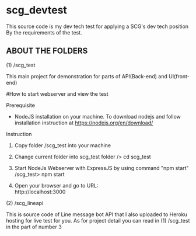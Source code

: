 # scg_devtest
This source code is my dev tech test for applying a SCG's dev tech position
By the requirements of the test.

ABOUT THE FOLDERS
------------------------------------------------------------------------------------------------

(1) /scg_test 

This main project for demonstration for parts of API(Back-end) and UI(front-end)


#How to start webserver and view the test

Prerequisite
- NodeJS installation on your machine. 
  To download nodejs and follow installation instruction at https://nodejs.org/en/download/

Instruction

  1. Copy folder /scg_test into your machine

  2. Change current folder into scg_test folder
      /> cd scg_test

  3. Start NodeJs Webserver with ExpressJS by using command "npm start"
      /scg_test> npm start

  4. Open your browser and go to URL:  
      http://localhost:3000



(2) /scg_lineapi

This is source code of  Line message bot API that I also uploaded to Heroku 
hosting for live test for you.
As for project detail you can read in (1) /scg_test in the part of number 3



